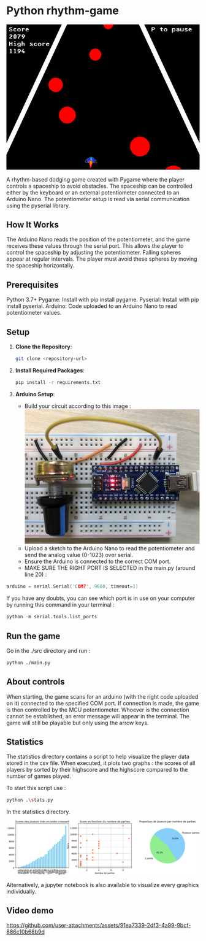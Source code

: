 # Python rhythm-game

![alt text](src/assets/readMePic.PNG)

A rhythm-based dodging game created with Pygame where the player controls a spaceship to avoid obstacles. The spaceship can be controlled either by the keyboard or an external potentiometer connected to an Arduino Nano. The potentiometer setup is read via serial communication using the pyserial library.

## How It Works

The Arduino Nano reads the position of the potentiometer, and the game receives these values through the serial port. This allows the player to control the spaceship by adjusting the potentiometer.
Falling spheres appear at regular intervals. The player must avoid these spheres by moving the spaceship horizontally.

## Prerequisites

Python 3.7+
Pygame: Install with pip install pygame.
Pyserial: Install with pip install pyserial.
Arduino: Code uploaded to an Arduino Nano to read potentiometer values.

## Setup

1. **Clone the Repository**:

   ```bash
   git clone <repository-url>
   ```

2. **Install Required Packages**:

   ```bash
   pip install -r requirements.txt
   ```

3. **Arduino Setup**:
   - Build your circuit according to this image :
   ![alt text](src/assets/circuit-Rhythm.jpg)
   - Upload a sketch to the Arduino Nano to read the potentiometer and send the analog value (0-1023) over serial.
   - Ensure the Arduino is connected to the correct COM port.
   - MAKE SURE THE RIGHT PORT IS SELECTED in the main.py (around line 20) :

```cpp
arduino = serial.Serial('COM7', 9600, timeout=1)
```

If you have any doubts, you can see which port is in use on your computer by running this command in your terminal :

```python
python -m serial.tools.list_ports
```

## Run the game

Go in the ./src directory and run :

```bash
python ./main.py
```

## About controls

When starting, the game scans for an arduino (with the right code uploaded on it) connected to the specified COM port. If connection is made, the game is then controlled by the MCU potentiometer. Whoever is the connection cannot be established, an error message will appear in the terminal. The game will still be playable but only using the arrow keys.

## Statistics

The statistics directory contains a script to help visualize the player data stored in the csv file.
When executed, it plots two graphs : the scores of all players by sorted by their highscore and the highscore compared to the number of games played.

To start this script use :
```bash
python .\stats.py
```
In the statistics directory.

![alt text](src/assets/stats-fig.png)

Alternatively, a jupyter notebook is also available to visualize every graphics individually.

## Video demo 

https://github.com/user-attachments/assets/91ea7339-2df3-4a99-9bcf-886c10b68b9d
